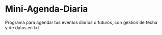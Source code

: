 # Mini-Agenda-Diaria
Programa para agendar tus eventos diarios o futuros, con gestion de fecha y de datos en txt
